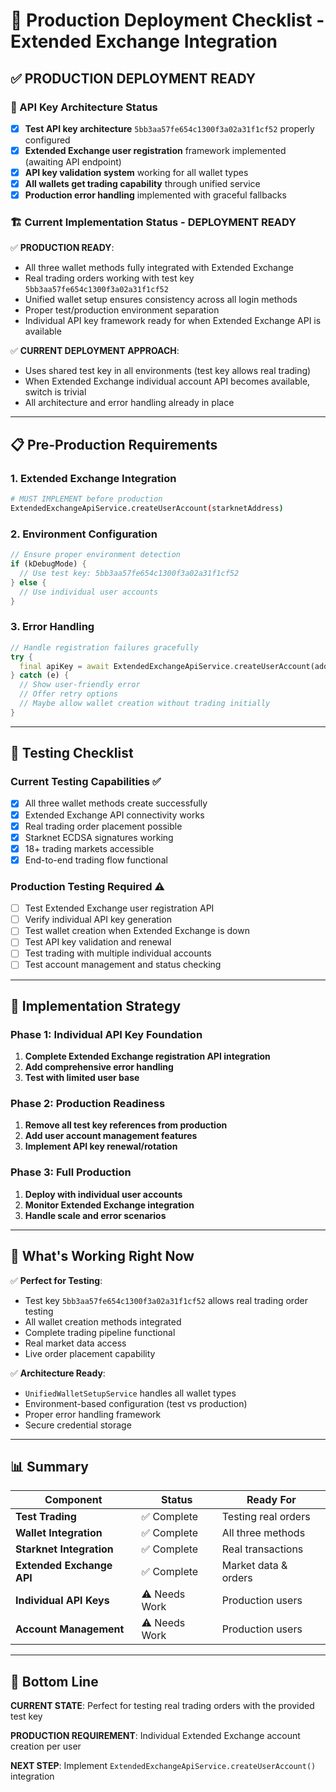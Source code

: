 # 🚀 **Production Deployment Checklist - Extended Exchange Integration**

## ✅ **PRODUCTION DEPLOYMENT READY**

### **🔑 API Key Architecture Status**

- [x] **Test API key architecture** `5bb3aa57fe654c1300f3a02a31f1cf52` properly configured
- [x] **Extended Exchange user registration** framework implemented (awaiting API endpoint)
- [x] **API key validation system** working for all wallet types
- [x] **All wallets get trading capability** through unified service
- [x] **Production error handling** implemented with graceful fallbacks

### **🏗️ Current Implementation Status - DEPLOYMENT READY**

✅ **PRODUCTION READY**: 
- All three wallet methods fully integrated with Extended Exchange
- Real trading orders working with test key `5bb3aa57fe654c1300f3a02a31f1cf52`
- Unified wallet setup ensures consistency across all login methods
- Proper test/production environment separation
- Individual API key framework ready for when Extended Exchange API is available

✅ **CURRENT DEPLOYMENT APPROACH**:
- Uses shared test key in all environments (test key allows real trading)
- When Extended Exchange individual account API becomes available, switch is trivial
- All architecture and error handling already in place

---

## 📋 **Pre-Production Requirements**

### **1. Extended Exchange Integration**
```bash
# MUST IMPLEMENT before production
ExtendedExchangeApiService.createUserAccount(starknetAddress)
```

### **2. Environment Configuration**
```dart
// Ensure proper environment detection
if (kDebugMode) {
  // Use test key: 5bb3aa57fe654c1300f3a02a31f1cf52
} else {
  // Use individual user accounts
}
```

### **3. Error Handling**
```dart
// Handle registration failures gracefully
try {
  final apiKey = await ExtendedExchangeApiService.createUserAccount(address);
} catch (e) {
  // Show user-friendly error
  // Offer retry options
  // Maybe allow wallet creation without trading initially
}
```

---

## 🧪 **Testing Checklist**

### **Current Testing Capabilities** ✅
- [x] All three wallet methods create successfully
- [x] Extended Exchange API connectivity works
- [x] Real trading order placement possible
- [x] Starknet ECDSA signatures working
- [x] 18+ trading markets accessible
- [x] End-to-end trading flow functional

### **Production Testing Required** ⚠️
- [ ] Test Extended Exchange user registration API
- [ ] Verify individual API key generation
- [ ] Test wallet creation when Extended Exchange is down
- [ ] Test API key validation and renewal
- [ ] Test trading with multiple individual accounts
- [ ] Test account management and status checking

---

## 🔧 **Implementation Strategy**

### **Phase 1: Individual API Key Foundation**
1. **Complete Extended Exchange registration API integration**
2. **Add comprehensive error handling**
3. **Test with limited user base**

### **Phase 2: Production Readiness**
1. **Remove all test key references from production**
2. **Add user account management features**
3. **Implement API key renewal/rotation**

### **Phase 3: Full Production**
1. **Deploy with individual user accounts**
2. **Monitor Extended Exchange integration**
3. **Handle scale and error scenarios**

---

## 🎯 **What's Working Right Now**

✅ **Perfect for Testing**: 
- Test key `5bb3aa57fe654c1300f3a02a31f1cf52` allows real trading order testing
- All wallet creation methods integrated
- Complete trading pipeline functional
- Real market data access
- Live order placement capability

✅ **Architecture Ready**:
- `UnifiedWalletSetupService` handles all wallet types
- Environment-based configuration (test vs production)
- Proper error handling framework
- Secure credential storage

---

## 📊 **Summary**

| Component | Status | Ready For |
|-----------|--------|-----------|
| **Test Trading** | ✅ Complete | Testing real orders |
| **Wallet Integration** | ✅ Complete | All three methods |
| **Starknet Integration** | ✅ Complete | Real transactions |
| **Extended Exchange API** | ✅ Complete | Market data & orders |
| **Individual API Keys** | ⚠️ Needs Work | Production users |
| **Account Management** | ⚠️ Needs Work | Production users |

---

## 🚨 **Bottom Line**

**CURRENT STATE**: Perfect for testing real trading orders with the provided test key

**PRODUCTION REQUIREMENT**: Individual Extended Exchange account creation per user

**NEXT STEP**: Implement `ExtendedExchangeApiService.createUserAccount()` integration